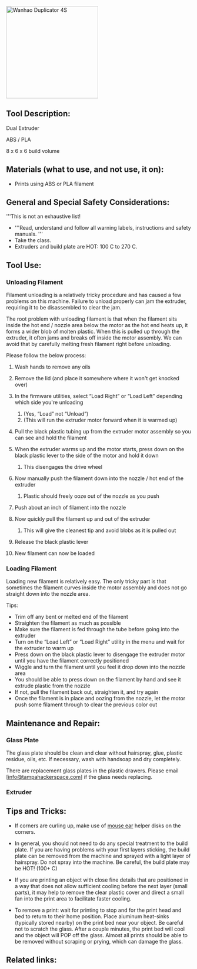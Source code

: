 <img src="Wanhao-4S.jpg" title="Wanhao Duplicator 4S" alt="Wanhao Duplicator 4S" width="250" />

Tool Description:
-----------------

Dual Extruder

ABS / PLA

8 x 6 x 6 build volume

Materials (what to use, and not use, it on):
--------------------------------------------

-   Prints using ABS or PLA filament

General and Special Safety Considerations:
------------------------------------------

'''This is not an exhaustive list!

-   '''Read, understand and follow all warning labels, instructions and safety manuals. '''
-   Take the class.
-   Extruders and build plate are HOT: 100 C to 270 C.

Tool Use:
---------

### Unloading Filament

Filament unloading is a relatively tricky procedure and has caused a few problems on this machine. Failure to unload properly can jam the extruder, requiring it to be disassembled to clear the jam.

The root problem with unloading filament is that when the filament sits inside the hot end / nozzle area below the motor as the hot end heats up, it forms a wider blob of molten plastic. When this is pulled up through the extruder, it often jams and breaks off inside the motor assembly. We can avoid that by carefully melting fresh filament right before unloading.

Please follow the below process:

1.  Wash hands to remove any oils
2.  Remove the lid (and place it somewhere where it won't get knocked over)
3.  In the firmware utilities, select “Load Right” or “Load Left” depending which side you're unloading
    1.  (Yes, “Load” not “Unload”)
    2.  (This will run the extruder motor forward when it is warmed up)

4.  Pull the black plastic tubing up from the extruder motor assembly so you can see and hold the filament
5.  When the extruder warms up and the motor starts, press down on the black plastic lever to the side of the motor and hold it down
    1.  This disengages the drive wheel

6.  Now manually push the filament down into the nozzle / hot end of the extruder
    1.  Plastic should freely ooze out of the nozzle as you push

7.  Push about an inch of filament into the nozzle
8.  Now quickly pull the filament up and out of the extruder
    1.  This will give the cleanest tip and avoid blobs as it is pulled out

9.  Release the black plastic lever
10. New filament can now be loaded

### Loading Filament

Loading new filament is relatively easy. The only tricky part is that sometimes the filament curves inside the motor assembly and does not go straight down into the nozzle area.

Tips:

-   Trim off any bent or melted end of the filament
-   Straighten the filament as much as possible
-   Make sure the filament is fed through the tube before going into the extruder
-   Turn on the “Load Left” or “Load Right” utility in the menu and wait for the extruder to warm up
-   Press down on the black plastic lever to disengage the extruder motor until you have the filament correctly positioned
-   Wiggle and turn the filament until you feel it drop down into the nozzle area
-   You should be able to press down on the filament by hand and see it extrude plastic from the nozzle
-   If not, pull the filament back out, straighten it, and try again
-   Once the filament is in place and oozing from the nozzle, let the motor push some filament through to clear the previous color out

Maintenance and Repair:
-----------------------

### Glass Plate

The glass plate should be clean and clear without hairspray, glue, plastic residue, oils, etc. If necessary, wash with handsoap and dry completely.

There are replacement glass plates in the plastic drawers. Please email \[info@tampahackerspace.com\] if the glass needs replacing.

### Extruder

Tips and Tricks:
----------------

-   If corners are curling up, make use of [mouse ear](http://www.makerbot.com/blog/2013/04/19/keep-corners-flat-with-makerwares-helper-discs/) helper disks on the corners.

<!-- -->

-   In general, you should not need to do any special treatment to the build plate. If you are having problems with your first layers sticking, the build plate can be removed from the machine and sprayed with a light layer of hairspray. Do not spray into the machine. Be careful, the build plate may be HOT! (100+ C)

<!-- -->

-   If you are printing an object with close fine details that are positioned in a way that does not allow sufficient cooling before the next layer (small parts), it may help to remove the clear plastic cover and direct a small fan into the print area to facilitate faster cooling.

<!-- -->

-   To remove a print: wait for printing to stop and for the print head and bed to return to their home position. Place aluminum heat-sinks (typically stored nearby) on the print bed near your object. Be careful not to scratch the glass. After a couple minutes, the print bed will cool and the object will POP off the glass. Almost all prints should be able to be removed without scraping or prying, which can damage the glass.

Related links:
--------------
